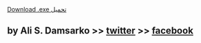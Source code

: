 <section class="page-header">
<a href="https://github.com/alidoom2010/unblockDoom/releases/download/v2.0.0.0/UnblockDoom.exe" class="btn">Download .exe تحميل</a>
<h2 >by Ali S. Damsarko >> <a href="https://twitter.com/alidoom2010">twitter</a> >> <a href="https://www.facebook.com/alidoom2010">facebook</a></h2>
</section>
